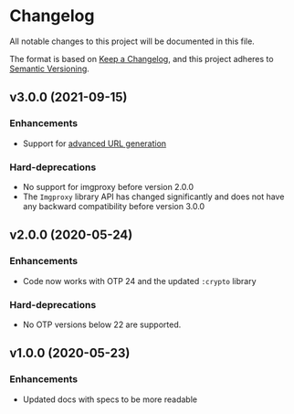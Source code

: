 # Changelog

All notable changes to this project will be documented in this file.

The format is based on [Keep a Changelog](https://keepachangelog.com/en/1.0.0/),
and this project adheres to [Semantic Versioning](https://semver.org/spec/v2.0.0.html).

## v3.0.0 (2021-09-15)

### Enhancements

   * Support for [advanced URL generation](https://docs.imgproxy.net/generating_the_url_advanced?id=generating-the-url-advanced)

### Hard-deprecations

   * No support for imgproxy before version 2.0.0
   * The `Imgproxy` library API has changed significantly and does not have any backward compatibility before version 3.0.0

## v2.0.0 (2020-05-24)

### Enhancements

   * Code now works with OTP 24 and the updated `:crypto` library

### Hard-deprecations

  * No OTP versions below 22 are supported.

## v1.0.0 (2020-05-23)

### Enhancements

  * Updated docs with specs to be more readable

